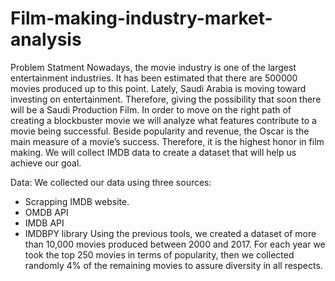 # Film-making-industry-market-analysis

Problem Statment
Nowadays, the movie industry is one of the largest entertainment industries. It has been estimated that there are 500000 movies produced up to this point. Lately, Saudi Arabia is moving toward investing on entertainment. Therefore, giving the possibility that soon there will be a Saudi Production Film. In order to move on the right path of creating a blockbuster movie we will analyze what features contribute to a movie being successful. Beside popularity and revenue, the Oscar is the main measure of a movie’s success. Therefore, it is the highest honor in film making. We will collect IMDB data to create a dataset that will help us achieve our goal.

Data:
We collected our data using three sources:

- Scrapping IMDB website.
- OMDB API
- IMDB API
- IMDBPY library
Using the previous tools, we created a dataset of more than 10,000 movies produced between 2000 and 2017. For each year we took the top 250 movies in terms of popularity, then we collected randomly 4% of the remaining movies to assure diversity in all respects.
